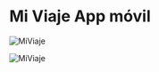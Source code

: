 # Mi Viaje App móvil

![MiViaje](http://www.dropbox.com/s/q178qo8vi5rsk4j/Portada%20Readme-01.jpg?dl=0)

![MiViaje](https://drive.google.com/file/d/198ZemNRAaDX9YD3klVcVUcSM1nN3DMF3/view)
